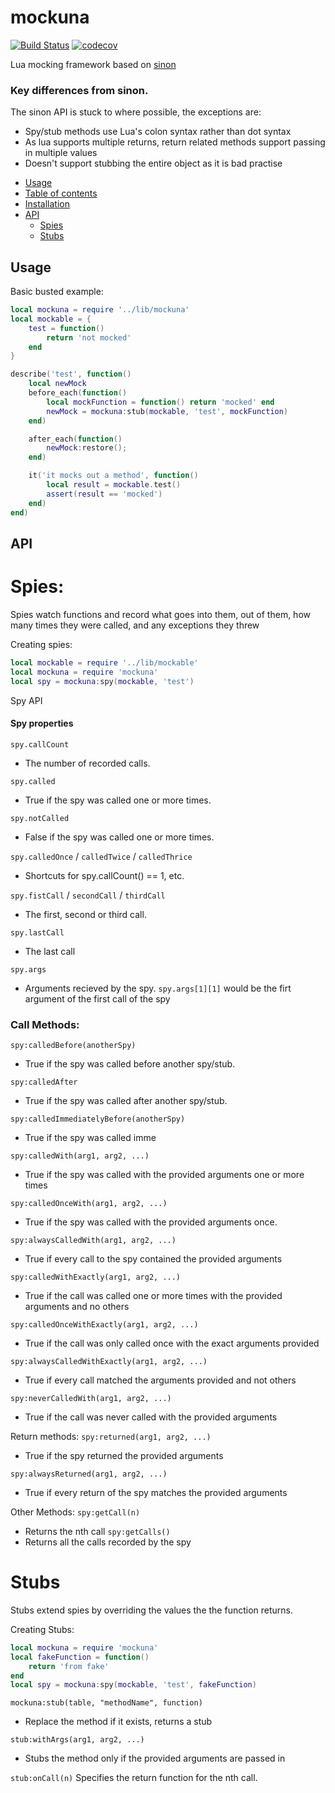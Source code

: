 # mockuna
[![Build Status](https://travis-ci.org/kraftman/mockuna.svg?branch=master)](https://travis-ci.org/kraftman/mokuna) [![codecov](https://codecov.io/gh/kraftman/mockuna/branch/master/graph/badge.svg)](https://codecov.io/gh/kraftman/mockuna)

Lua mocking framework based on [sinon](http://sinonjs.org/)

### Key differences from sinon.
The sinon API is stuck to where possible, the exceptions are:
- Spy/stub methods use Lua's colon syntax rather than dot syntax
- As lua supports multiple returns, return related methods support passing in multiple values
- Doesn't support stubbing the entire object as it is bad practise

<!--ts-->
   * [Usage](#usage)
   * [Table of contents](#table-of-contents)
   * [Installation](#installation)
   * [API](#api)
      * [Spies](#spies)
      * [Stubs](#stubs)
<!--te-->

## Usage
Basic busted example:

```lua
local mockuna = require '../lib/mockuna'
local mockable = {
    test = function()
        return 'not mocked'
    end
}

describe('test', function()
    local newMock
    before_each(function()
        local mockFunction = function() return 'mocked' end
        newMock = mockuna:stub(mockable, 'test', mockFunction)
    end)

    after_each(function()
        newMock:restore();
    end)

    it('it mocks out a method', function()
        local result = mockable.test()
        assert(result == 'mocked')
    end)
end)

```

## API

Spies:
======

Spies watch functions and record what goes into them, out of them, 
how many times they were called, and any exceptions they threw

Creating spies:

```lua
local mockable = require '../lib/mockable'
local mockuna = require 'mockuna'
local spy = mockuna:spy(mockable, 'test')
```

Spy API

#### Spy properties

`spy.callCount`
- The number of recorded calls.

`spy.called`
- True if the spy was called one or more times.

`spy.notCalled`
- False if the spy was called one or more times.

`spy.calledOnce` / `calledTwice` / `calledThrice`
- Shortcuts for spy.callCount() == 1, etc.

`spy.fistCall` / `secondCall` / `thirdCall`
- The first, second or third call.

`spy.lastCall`
- The last call

`spy.args`
- Arguments recieved by the spy. `spy.args[1][1]` would be the firt argument of the first call of the spy

### Call Methods:

`spy:calledBefore(anotherSpy)`
- True if the spy was called before another spy/stub.

`spy:calledAfter`
- True if the spy was called after another spy/stub.

`spy:calledImmediatelyBefore(anotherSpy)`
- True if the spy was called imme

`spy:calledWith(arg1, arg2, ...)`
- True if the spy was called with the provided arguments one or more times

`spy:calledOnceWith(arg1, arg2, ...)`
- True if the spy was called with the provided arguments once.

`spy:alwaysCalledWith(arg1, arg2, ...)`
- True if every call to the spy contained the provided arguments

`spy:calledWithExactly(arg1, arg2, ...)`
- True if the call was called one or more times with the provided arguments and no others

`spy:calledOnceWithExactly(arg1, arg2, ...)`
- True if the call was only called once with the exact arguments provided

`spy:alwaysCalledWithExactly(arg1, arg2, ...)`
- True if every call matched the arguments provided and not others

`spy:neverCalledWith(arg1, arg2, ...)`
- True if the call was never called with the provided arguments

Return methods:
`spy:returned(arg1, arg2, ...)`
- True if the spy returned the provided arguments

`spy:alwaysReturned(arg1, arg2, ...)`
- True if every return of the spy matches the provided arguments

Other Methods:
`spy:getCall(n)`
- Returns the nth call
`spy:getCalls()`
- Returns all the calls recorded by the spy


Stubs
=====

Stubs extend spies by overriding the values the the function returns.

Creating Stubs:

```lua
local mockuna = require 'mockuna'
local fakeFunction = function()
    return 'from fake'
end
local spy = mockuna:spy(mockable, 'test', fakeFunction)
```

`mockuna:stub(table, "methodName", function)`
- Replace the method if it exists, returns a stub

`stub:withArgs(arg1, arg2, ...)`
- Stubs the method only if the provided arguments are passed in

`stub:onCall(n)`
Specifies the return function for the nth call.